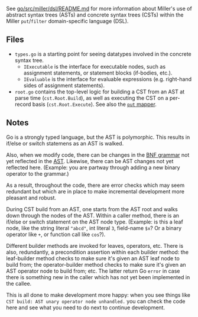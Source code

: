 See [go/src/miller/dsl/README.md](https://github.com/johnkerl/miller/blob/master/go/src/miller/dsl/README.md) for more information about Miller's use of abstract syntax trees (ASTs) and concrete syntax trees (CSTs) within the Miller `put`/`filter` domain-specific language (DSL).

## Files

* `types.go` is a starting point for seeing datatypes involved in the concrete syntax tree.
  * `IExecutable` is the interface for executable nodes, such as assignment statements, or statement blocks (if-bodies, etc.).
  * `IEvaluable` is the interface for evaluable expressions (e.g. right-hand sides of assignment statements).
* `root.go` contains the top-level logic for building a CST from an AST at parse time (`cst.Root.Build`), as well as executing the CST on a per-record basis (`cst.Root.Execute`). See also the [`put` mapper](https://github.com/johnkerl/miller/blob/master/go/src/miller/mappers/put.go).

## Notes

Go is a strongly typed language, but the AST is polymorphic. This results in if/else or switch statemens as an AST is walked.

Also, when we modify code, there can be changes in the [BNF grammar](https://github.com/johnkerl/miller/blob/master/go/src/miller/parsing/mlr.bnf) not yet reflected in the [AST](https://github.com/johnkerl/miller/blob/master/go/src/miller/dsl/ast.go). Likewise, there can be AST changes not yet reflected here. (Example: you are partway through adding a new binary operator to the grammar.)

As a result, throughout the code, there are error checks which may seem redundant but which are in place to make incremental development more pleasant and robust.

During CST build from an AST, one starts from the AST root and walks down through the nodes of the AST. Within a caller method, there is an if/else or switch statement on the AST node type. (Example: is this a leaf node, like the string literal `"abcd"`, int literal `3`, field-name `$x`? Or a binary operator like `+`, or function call like `cos`?).

Different builder methods are invoked for leaves, operators, etc. There is also, redundantly, a precondition assertion within each builder method: the leaf-builder method checks to make sure it's given an AST leaf node to build from; the operator-builder method checks to make sure it's given an AST operator node to build from; etc. The latter return Go `error` in case there is something new in the caller which has not yet been implemented in the callee.

This is all done to make development more happy: when you see things like `CST build: AST unary operator node unhandled.` you can check the code here and see what you need to do next to continue development.

